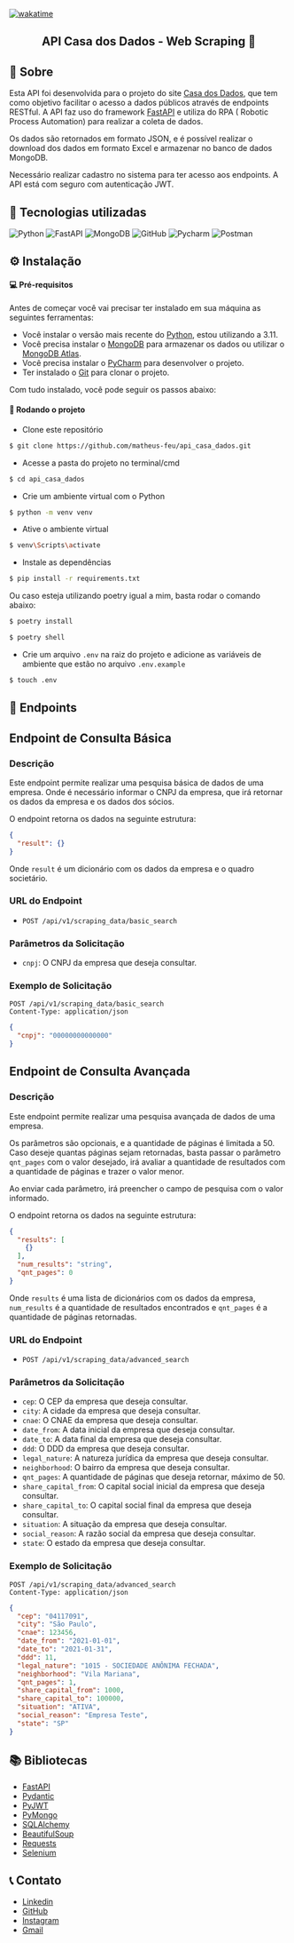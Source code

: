 [![wakatime](https://wakatime.com/badge/user/3bd24664-869f-460a-94e1-b98da8136504/project/018b554b-1b9d-432e-8ece-afd73bad6c25.svg)](https://wakatime.com/badge/user/3bd24664-869f-460a-94e1-b98da8136504/project/018b554b-1b9d-432e-8ece-afd73bad6c25)

<h2 align="center"> API Casa dos Dados - Web Scraping 🚀 </h2> 

## 📖 Sobre

Esta API foi desenvolvida para o projeto do site [Casa dos Dados](https://casadosdados.com.br/), que tem como objetivo
facilitar o acesso a dados públicos
através de endpoints RESTful. A API faz uso do framework [FastAPI](https://fastapi.tiangolo.com/) e utiliza do RPA (
Robotic Process Automation) para realizar a coleta de dados.

Os dados são retornados em formato JSON, e é possível realizar o download dos dados em formato Excel e armazenar no
banco de dados MongoDB.

Necessário realizar cadastro no sistema para ter acesso aos endpoints. A API está com seguro com autenticação JWT.

## 🚀 Tecnologias utilizadas

![Python](https://img.shields.io/badge/python-3670A0?style=for-the-badge&logo=python&logoColor=ffdd54)
![FastAPI](https://img.shields.io/badge/FastAPI-005571?style=for-the-badge&logo=fastapi)
![MongoDB](https://img.shields.io/badge/MongoDB-4EA94B?style=for-the-badge&logo=mongodb&logoColor=white)
![GitHub](https://img.shields.io/badge/GitHub-181717?style=for-the-badge&logo=github&logoColor=white)
![Pycharm](https://img.shields.io/badge/pycharm-%23000000.svg?style=for-the-badge&logo=pycharm&logoColor=white)
![Postman](https://img.shields.io/badge/postman-%23FF6C37.svg?style=for-the-badge&logo=postman&logoColor=white)

## ⚙️ Instalação

#### 💻 Pré-requisitos

Antes de começar você vai precisar ter instalado em sua máquina as seguintes ferramentas:

- Você instalar o versão mais recente do [Python](https://www.python.org/downloads/), estou utilizando a 3.11.
- Você precisa instalar o [MongoDB](https://www.mongodb.com/try/download/community) para armazenar os dados ou utilizar
  o [MongoDB Atlas](https://www.mongodb.com/cloud/atlas/register).
- Você precisa instalar o [PyCharm](https://www.jetbrains.com/pt-br/pycharm/download/) para desenvolver o projeto.
- Ter instalado o [Git](https://git-scm.com/downloads) para clonar o projeto.

Com tudo instalado, você pode seguir os passos abaixo:

#### 🎲 Rodando o projeto

- Clone este repositório

```bash
$ git clone https://github.com/matheus-feu/api_casa_dados.git
```

- Acesse a pasta do projeto no terminal/cmd

```bash
$ cd api_casa_dados
```

- Crie um ambiente virtual com o Python

```bash
$ python -m venv venv
```

- Ative o ambiente virtual

```bash
$ venv\Scripts\activate
```

- Instale as dependências

```bash
$ pip install -r requirements.txt
```

Ou caso esteja utilizando poetry igual a mim, basta rodar o comando abaixo:

```bash
$ poetry install
```

```bash
$ poetry shell
```

- Crie um arquivo `.env` na raiz do projeto e adicione as variáveis de ambiente que estão no arquivo `.env.example`

```bash
$ touch .env
```

## 📌 Endpoints

## Endpoint de Consulta Básica

### Descrição

Este endpoint permite realizar uma pesquisa básica de dados de uma empresa. Onde é necessário informar o CNPJ da
empresa, que irá retornar os dados da empresa e os dados dos sócios.

O endpoint retorna os dados na seguinte estrutura:

```json
{
  "result": {}
}
```

Onde `result` é um dicionário com os dados da empresa e o quadro societário.

### URL do Endpoint

- `POST /api/v1/scraping_data/basic_search`

### Parâmetros da Solicitação

- `cnpj`: O CNPJ da empresa que deseja consultar.

### Exemplo de Solicitação

```http
POST /api/v1/scraping_data/basic_search
Content-Type: application/json
```

```json
{
  "cnpj": "00000000000000"
}
```

## Endpoint de Consulta Avançada

### Descrição

Este endpoint permite realizar uma pesquisa avançada de dados de uma empresa.

Os parâmetros são opcionais, e a quantidade de páginas é limitada a 50. Caso deseje quantas páginas sejam retornadas,
basta passar o
parâmetro `qnt_pages` com o valor desejado, irá avaliar a quantidade de resultados com a quantidade de páginas e trazer
o valor menor.

Ao enviar cada parâmetro, irá preencher o campo de pesquisa com o valor informado.

O endpoint retorna os dados na seguinte estrutura:

```json
{
  "results": [
    {}
  ],
  "num_results": "string",
  "qnt_pages": 0
}
```

Onde `results` é uma lista de dicionários com os dados da empresa, `num_results` é a quantidade de resultados
encontrados e `qnt_pages` é a quantidade de páginas retornadas.

### URL do Endpoint

- `POST /api/v1/scraping_data/advanced_search`

### Parâmetros da Solicitação

- `cep`: O CEP da empresa que deseja consultar.
- `city`: A cidade da empresa que deseja consultar.
- `cnae`: O CNAE da empresa que deseja consultar.
- `date_from`: A data inicial da empresa que deseja consultar.
- `date_to`: A data final da empresa que deseja consultar.
- `ddd`: O DDD da empresa que deseja consultar.
- `legal_nature`: A natureza jurídica da empresa que deseja consultar.
- `neighborhood`: O bairro da empresa que deseja consultar.
- `qnt_pages`: A quantidade de páginas que deseja retornar, máximo de 50.
- `share_capital_from`: O capital social inicial da empresa que deseja consultar.
- `share_capital_to`: O capital social final da empresa que deseja consultar.
- `situation`: A situação da empresa que deseja consultar.
- `social_reason`: A razão social da empresa que deseja consultar.
- `state`: O estado da empresa que deseja consultar.

### Exemplo de Solicitação

```http
POST /api/v1/scraping_data/advanced_search
Content-Type: application/json
```

```json
{
  "cep": "04117091",
  "city": "São Paulo",
  "cnae": 123456,
  "date_from": "2021-01-01",
  "date_to": "2021-01-31",
  "ddd": 11,
  "legal_nature": "1015 - SOCIEDADE ANÔNIMA FECHADA",
  "neighborhood": "Vila Mariana",
  "qnt_pages": 1,
  "share_capital_from": 1000,
  "share_capital_to": 100000,
  "situation": "ATIVA",
  "social_reason": "Empresa Teste",
  "state": "SP"
}
```

## 📚 Bibliotecas

- [FastAPI](https://fastapi.tiangolo.com/)
- [Pydantic](https://pydantic-docs.helpmanual.io/)
- [PyJWT](https://pyjwt.readthedocs.io/en/stable/)
- [PyMongo](https://pymongo.readthedocs.io/en/stable/)
- [SQLAlchemy](https://www.sqlalchemy.org/)
- [BeautifulSoup](https://www.crummy.com/software/BeautifulSoup/bs4/doc/)
- [Requests](https://docs.python-requests.org/en/latest/)
- [Selenium](https://selenium-python.readthedocs.io/)

## 📞 Contato

- [Linkedin](https://www.linkedin.com/in/matheus-feu-558558186/)
- [GitHub](https://github.com/matheus-feu)
- [Instagram](https://www.instagram.com/math_feu/)
- [Gmail](mailto:matheusfeu@gmail.com)